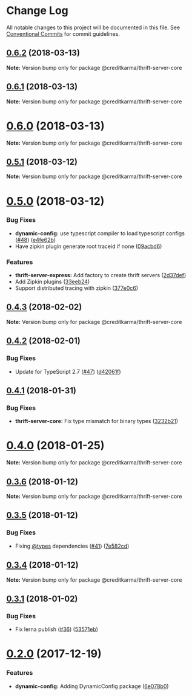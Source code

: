 # Change Log

All notable changes to this project will be documented in this file.
See [Conventional Commits](https://conventionalcommits.org) for commit guidelines.

<a name="0.6.2"></a>
## [0.6.2](https://github.com/creditkarma/thrift-server/tree/master/packages/thrift-server-core/compare/v0.6.1...v0.6.2) (2018-03-13)




**Note:** Version bump only for package @creditkarma/thrift-server-core

<a name="0.6.1"></a>
## [0.6.1](https://github.com/creditkarma/thrift-server/tree/master/packages/thrift-server-core/compare/v0.6.0...v0.6.1) (2018-03-13)




**Note:** Version bump only for package @creditkarma/thrift-server-core

<a name="0.6.0"></a>
# [0.6.0](https://github.com/creditkarma/thrift-server/tree/master/packages/thrift-server-core/compare/v0.5.1...v0.6.0) (2018-03-13)




**Note:** Version bump only for package @creditkarma/thrift-server-core

<a name="0.5.1"></a>
## [0.5.1](https://github.com/creditkarma/thrift-server/tree/master/packages/thrift-server-core/compare/v0.5.0...v0.5.1) (2018-03-12)




**Note:** Version bump only for package @creditkarma/thrift-server-core

<a name="0.5.0"></a>
# [0.5.0](https://github.com/creditkarma/thrift-server/tree/master/packages/thrift-server-core/compare/v0.4.3...v0.5.0) (2018-03-12)


### Bug Fixes

* **dynamic-config:** use typescript compiler to load typescript configs ([#48](https://github.com/creditkarma/thrift-server/tree/master/packages/thrift-server-core/issues/48)) ([e4fe62b](https://github.com/creditkarma/thrift-server/tree/master/packages/thrift-server-core/commit/e4fe62b))
* Have zipkin plugin generate root traceid if none ([09acbd6](https://github.com/creditkarma/thrift-server/tree/master/packages/thrift-server-core/commit/09acbd6))


### Features

* **thrift-server-express:** Add factory to create thrift servers ([2d37def](https://github.com/creditkarma/thrift-server/tree/master/packages/thrift-server-core/commit/2d37def))
* Add Zipkin plugins ([33eeb24](https://github.com/creditkarma/thrift-server/tree/master/packages/thrift-server-core/commit/33eeb24))
* Support distributed tracing with zipkin ([377e0c6](https://github.com/creditkarma/thrift-server/tree/master/packages/thrift-server-core/commit/377e0c6))




<a name="0.4.3"></a>
## [0.4.3](https://github.com/creditkarma/thrift-server/tree/master/packages/thrift-server-core/compare/v0.4.2...v0.4.3) (2018-02-02)




**Note:** Version bump only for package @creditkarma/thrift-server-core

<a name="0.4.2"></a>
## [0.4.2](https://github.com/creditkarma/thrift-server/tree/master/packages/thrift-server-core/compare/v0.4.1...v0.4.2) (2018-02-01)


### Bug Fixes

* Update for TypeScript 2.7 ([#47](https://github.com/creditkarma/thrift-server/tree/master/packages/thrift-server-core/issues/47)) ([d42061f](https://github.com/creditkarma/thrift-server/tree/master/packages/thrift-server-core/commit/d42061f))




<a name="0.4.1"></a>
## [0.4.1](https://github.com/creditkarma/thrift-server/tree/master/packages/thrift-server-core/compare/v0.4.0...v0.4.1) (2018-01-31)


### Bug Fixes

* **thrift-server-core:** Fix type mismatch for binary types ([3232b21](https://github.com/creditkarma/thrift-server/tree/master/packages/thrift-server-core/commit/3232b21))




<a name="0.4.0"></a>
# [0.4.0](https://github.com/creditkarma/thrift-server/tree/master/packages/thrift-server-core/compare/v0.3.6...v0.4.0) (2018-01-25)




**Note:** Version bump only for package @creditkarma/thrift-server-core

<a name="0.3.6"></a>
## [0.3.6](https://github.com/creditkarma/thrift-server/tree/master/packages/thrift-server-core/compare/v0.3.5...v0.3.6) (2018-01-12)




**Note:** Version bump only for package @creditkarma/thrift-server-core

<a name="0.3.5"></a>
## [0.3.5](https://github.com/creditkarma/thrift-server/tree/master/packages/thrift-server-core/compare/v0.3.4...v0.3.5) (2018-01-12)


### Bug Fixes

* Fixing [@types](https://github.com/types) dependencies ([#41](https://github.com/creditkarma/thrift-server/tree/master/packages/thrift-server-core/issues/41)) ([7e582cd](https://github.com/creditkarma/thrift-server/tree/master/packages/thrift-server-core/commit/7e582cd))




<a name="0.3.4"></a>
## [0.3.4](https://github.com/creditkarma/thrift-server/tree/master/packages/thrift-server-core/compare/v0.3.3...v0.3.4) (2018-01-12)




**Note:** Version bump only for package @creditkarma/thrift-server-core

<a name="0.3.1"></a>
## [0.3.1](https://github.com/creditkarma/thrift-server/tree/master/packages/thrift-server-core/compare/v0.3.0...v0.3.1) (2018-01-02)


### Bug Fixes

* Fix lerna publish ([#36](https://github.com/creditkarma/thrift-server/tree/master/packages/thrift-server-core/issues/36)) ([53571eb](https://github.com/creditkarma/thrift-server/tree/master/packages/thrift-server-core/commit/53571eb))




<a name="0.2.0"></a>
# [0.2.0](https://github.com/creditkarma/thrift-server/tree/master/packages/thrift-server-core/compare/v0.1.3...v0.2.0) (2017-12-19)


### Features

* **dynamic-config:** Adding DynamicConfig package ([6e078b0](https://github.com/creditkarma/thrift-server/tree/master/packages/thrift-server-core/commit/6e078b0))
